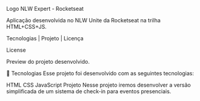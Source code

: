 Logo NLW Expert - Rocketseat

Aplicação desenvolvida no NLW Unite da Rocketseat na trilha HTML+CSS+JS.

Tecnologias   |    Projeto   |    Licença

License


Preview do projeto desenvolvido.

🚀 Tecnologias
Esse projeto foi desenvolvido com as seguintes tecnologias:

HTML
CSS
JavaScript
Projeto
Nesse projeto iremos desenvolver a versão simplificada de um sistema de check-in para eventos presenciais.

